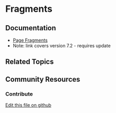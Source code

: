 # Fragments

## Documentation

* [Page Fragments](https://portal.liferay.dev/docs/7-2/frameworks/-/knowledge_base/f/page-fragments)
* Note: link covers version 7.2 - requires update

## Related Topics


## Community Resources


### Contribute

[Edit this file on github](https://github.com/olafk/controlpanel-documentation-docs/blob/master/md/73en/com_liferay_fragment_web_portlet_FragmentPortlet.md)
